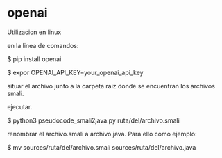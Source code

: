 # openai

Utilizacion en linux

en la linea de comandos:

$ pip install openai

$ expor OPENAI_API_KEY=your_openai_api_key

situar el archivo junto a la carpeta raiz donde se encuentran los archivos smali.

ejecutar.

$ python3 pseudocode_smali2java.py ruta/del/archivo.smali

renombrar el archivo.smali a archivo.java. Para ello como ejemplo:

$ mv sources/ruta/del/archivo.smali sources/ruta/del/archivo.java
